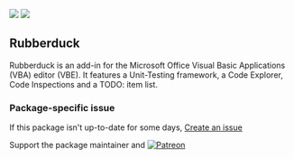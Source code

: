 [![](https://img.shields.io/chocolatey/v/rubberduck?color=green&label=rubberduck)](https://chocolatey.org/packages/rubberduck) [![](https://img.shields.io/chocolatey/dt/rubberduck)](https://chocolatey.org/packages/rubberduck)

## Rubberduck
Rubberduck is an add-in for the Microsoft Office Visual Basic Applications (VBA) editor (VBE).
It features a Unit-Testing framework, a Code Explorer, Code Inspections and a TODO: item list.

### Package-specific issue
If this package isn't up-to-date for some days, [Create an issue](https://github.com/tunisiano187/Chocolatey-packages/issues/new/choose)

Support the package maintainer and [![Patreon](https://cdn.jsdelivr.net/gh/tunisiano187/Chocolatey-packages@d15c4e19c709e7148588d4523ffc6dd3cd3c7e5e/icons/patreon.png)](https://www.patreon.com/tunisiano)